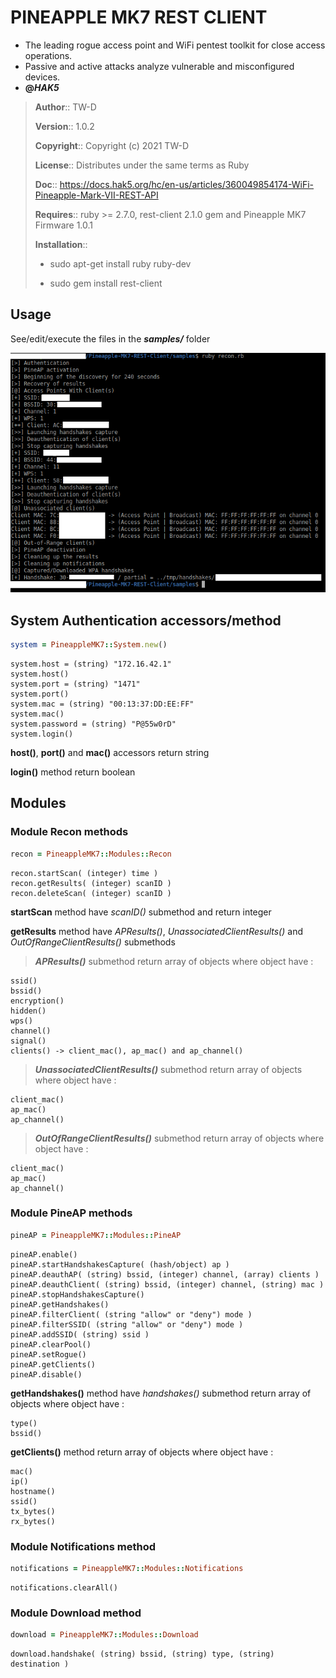 # PINEAPPLE MK7 REST CLIENT

- The leading rogue access point and WiFi pentest toolkit for close access operations.
- Passive and active attacks analyze vulnerable and misconfigured devices. 
- __@*HAK5*__

> __Author__::      TW-D
>
> __Version__::     1.0.2
>
> __Copyright__::   Copyright (c) 2021 TW-D
>
> __License__::     Distributes under the same terms as Ruby
>
> __Doc__::         https://docs.hak5.org/hc/en-us/articles/360049854174-WiFi-Pineapple-Mark-VII-REST-API
>
> __Requires__::    ruby >= 2.7.0, rest-client 2.1.0 gem and Pineapple MK7 Firmware 1.0.1
>  
>
> __Installation__::
>
> * sudo apt-get install ruby ruby-dev
>
> * sudo gem install rest-client

## Usage

See/edit/execute the files in the __*samples/*__ folder

![recon.png](./samples/images/recon.png)

## System Authentication accessors/method
```ruby
system = PineappleMK7::System.new()
```

```
system.host = (string) "172.16.42.1"
system.host()
system.port = (string) "1471"
system.port()
system.mac = (string) "00:13:37:DD:EE:FF"
system.mac()
system.password = (string) "P@55w0rD"
system.login()
```

__host()__, __port()__ and __mac()__ accessors return string

__login()__ method return boolean

## Modules

### Module Recon methods
```ruby
recon = PineappleMK7::Modules::Recon
```

```
recon.startScan( (integer) time )
recon.getResults( (integer) scanID )
recon.deleteScan( (integer) scanID )
```

__startScan__ method have *scanID()* submethod and return integer

__getResults__ method have *APResults()*, *UnassociatedClientResults()* and *OutOfRangeClientResults()* submethods
> __*APResults()*__ submethod return array of objects where object have :
```
ssid()
bssid()
encryption()
hidden()
wps()
channel()
signal()
clients() -> client_mac(), ap_mac() and ap_channel()
```
> __*UnassociatedClientResults()*__ submethod return array of objects where object have :
```
client_mac()
ap_mac()
ap_channel()
```
> __*OutOfRangeClientResults()*__ submethod return array of objects where object have :
```
client_mac()
ap_mac()
ap_channel()
```

### Module PineAP methods
```ruby
pineAP = PineappleMK7::Modules::PineAP
```

```
pineAP.enable()
pineAP.startHandshakesCapture( (hash/object) ap )
pineAP.deauthAP( (string) bssid, (integer) channel, (array) clients )
pineAP.deauthClient( (string) bssid, (integer) channel, (string) mac )
pineAP.stopHandshakesCapture()
pineAP.getHandshakes()
pineAP.filterClient( (string "allow" or "deny") mode )
pineAP.filterSSID( (string "allow" or "deny") mode )
pineAP.addSSID( (string) ssid )
pineAP.clearPool()
pineAP.setRogue()
pineAP.getClients()
pineAP.disable()
```

__getHandshakes()__ method have *handshakes()* submethod return array of objects where object have :
```
type()
bssid()
```

__getClients()__ method return array of objects where object have :
```
mac()
ip()
hostname()
ssid()
tx_bytes()
rx_bytes()
```

### Module Notifications method
```ruby
notifications = PineappleMK7::Modules::Notifications
```

```
notifications.clearAll()
```

### Module Download method
```ruby
download = PineappleMK7::Modules::Download
```

```
download.handshake( (string) bssid, (string) type, (string) destination )
```